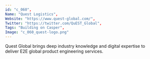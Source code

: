 ```yaml
--- 
id: "c_060", 
Name: "Quest Logistics", 
Website: "https://www.quest-global.com/", 
Twitter: "https://twitter.com/QuEST_Global", 
Tags: "Building on Casper", 
Image: "c_060_quest-logo.png" 
--- 
```

<!--lang:en--> 
Quest Global brings deep industry knowledge and digital expertise to deliver E2E global product engineering services. 
<!--lang:es--] 
Quest Global brings deep industry knowledge and digital expertise to deliver E2E global product engineering services. 
<!--lang:de--] 
Quest Global brings deep industry knowledge and digital expertise to deliver E2E global product engineering services. 
<!--lang:fr--] 
Quest Global brings deep industry knowledge and digital expertise to deliver E2E global product engineering services. 
<!--lang:pl--] 
Quest Global brings deep industry knowledge and digital expertise to deliver E2E global product engineering services. 
<!--lang:pt--] 
Quest Global brings deep industry knowledge and digital expertise to deliver E2E global product engineering services. 
[!--lang:*--> 
